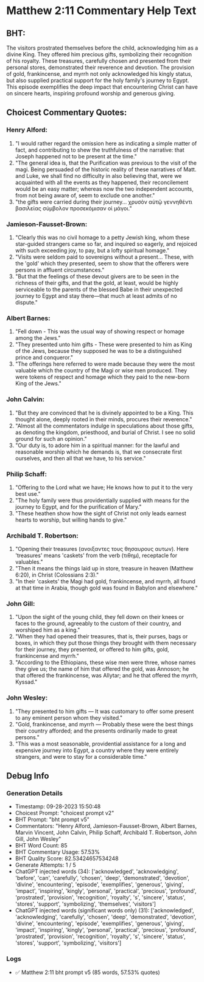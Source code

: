 # Matthew 2:11 Commentary Help Text

## BHT:
The visitors prostrated themselves before the child, acknowledging him as a divine King. They offered him precious gifts, symbolizing their recognition of his royalty. These treasures, carefully chosen and presented from their personal stores, demonstrated their reverence and devotion. The provision of gold, frankincense, and myrrh not only acknowledged his kingly status, but also supplied practical support for the holy family's journey to Egypt. This episode exemplifies the deep impact that encountering Christ can have on sincere hearts, inspiring profound worship and generous giving.

## Choicest Commentary Quotes:
### Henry Alford:
1. "I would rather regard the omission here as indicating a simple matter of fact, and contributing to shew the truthfulness of the narrative: that Joseph happened not to be present at the time."
2. "The general idea is, that the Purification was previous to the visit of the magi. Being persuaded of the historic reality of these narratives of Matt. and Luke, we shall find no difficulty in also believing that, were we acquainted with all the events as they happened, their reconcilement would be an easy matter; whereas now the two independent accounts, from not being aware of, seem to exclude one another."
3. "the gifts were carried during their journey... χρυσὸν αὐτῷ γεννηθέντι βασιλείας σύμβολον προσεκόμισαν οἱ μάγοι."

### Jamieson-Fausset-Brown:
1. "Clearly this was no civil homage to a petty Jewish king,
	whom these star-guided strangers came so far, and inquired so
	eagerly, and rejoiced with such exceeding joy, to pay, but a lofty
	spiritual homage."
2. "Visits were seldom paid to sovereigns without a present...
	These,
	with the 'gold' which they presented, seem to show that the
	offerers were persons in affluent circumstances."
3. "But that the feelings of these devout
	givers are to be seen in the richness of their gifts, and that the
	gold, at least, would be highly serviceable to the parents of the
	blessed Babe in their unexpected journey to Egypt and stay there—that
	much at least admits of no dispute."

### Albert Barnes:
1. "Fell down - This was the usual way of showing respect or homage among the Jews."
2. "They presented unto him gifts - These were presented to him as King of the Jews, because they supposed he was to be a distinguished prince and conqueror."
3. "The offerings here referred to were made because they were the most valuable which the country of the Magi or wise men produced. They were tokens of respect and homage which they paid to the new-born King of the Jews."

### John Calvin:
1. "But they are convinced that he is divinely appointed to be a King. This thought alone, deeply rooted in their minds, procures their reverence."
2. "Almost all the commentators indulge in speculations about those gifts, as denoting the kingdom, priesthood, and burial of Christ. I see no solid ground for such an opinion."
3. "Our duty is, to adore him in a spiritual manner: for the lawful and reasonable worship which he demands is, that we consecrate first ourselves, and then all that we have, to his service."

### Philip Schaff:
1. "Offering to the Lord what we have; He knows how to put it to the very best use."
2. "The holy family were thus providentially supplied with means for the journey to Egypt, and for the purification of Mary."
3. "These heathen show how the sight of Christ not only leads earnest hearts to worship, but willing hands to give."

### Archibald T. Robertson:
1. "Opening their treasures (ανοιξαντες τους θησαυρους αυτων). Here 'treasures' means 'caskets' from the verb (τιθημ), receptacle for valuables."
2. "Then it means the things laid up in store, treasure in heaven (Matthew 6:20), in Christ (Colossians 2:3)."
3. "In their 'caskets' the Magi had gold, frankincense, and myrrh, all found at that time in Arabia, though gold was found in Babylon and elsewhere."

### John Gill:
1. "Upon the sight of the young child, they fell down on their knees or faces to the ground, agreeably to the custom of their country, and worshiped him as a king."
2. "When they had opened their treasures, that is, their purses, bags or boxes, in which they put those things they brought with them necessary for their journey, they presented, or offered to him gifts, gold, frankincense and myrrh."
3. "According to the Ethiopians, these wise men were three, whose names they give us; the name of him that offered the gold, was Annoson; he that offered the frankincense, was Allytar; and he that offered the myrrh, Kyssad."

### John Wesley:
1. "They presented to him gifts — It was customary to offer some present to any eminent person whom they visited."
2. "Gold, frankincense, and myrrh — Probably these were the best things their country afforded; and the presents ordinarily made to great persons."
3. "This was a most seasonable, providential assistance for a long and expensive journey into Egypt, a country where they were entirely strangers, and were to stay for a considerable time."


## Debug Info
### Generation Details
- Timestamp: 09-28-2023 15:50:48
- Choicest Prompt: "choicest prompt v2"
- BHT Prompt: "bht prompt v5"
- Commentators: "Henry Alford, Jamieson-Fausset-Brown, Albert Barnes, Marvin Vincent, John Calvin, Philip Schaff, Archibald T. Robertson, John Gill, John Wesley"
- BHT Word Count: 85
- BHT Commentary Usage: 57.53%
- BHT Quality Score: 82.53424657534248
- Generate Attempts: 1 / 5
- ChatGPT injected words (34):
	['acknowledged', 'acknowledging', 'before', 'can', 'carefully', 'chosen', 'deep', 'demonstrated', 'devotion', 'divine', 'encountering', 'episode', 'exemplifies', 'generous', 'giving', 'impact', 'inspiring', 'kingly', 'personal', 'practical', 'precious', 'profound', 'prostrated', 'provision', 'recognition', 'royalty', 's', 'sincere', 'status', 'stores', 'support', 'symbolizing', 'themselves', 'visitors']
- ChatGPT injected words (significant words only) (31):
	['acknowledged', 'acknowledging', 'carefully', 'chosen', 'deep', 'demonstrated', 'devotion', 'divine', 'encountering', 'episode', 'exemplifies', 'generous', 'giving', 'impact', 'inspiring', 'kingly', 'personal', 'practical', 'precious', 'profound', 'prostrated', 'provision', 'recognition', 'royalty', 's', 'sincere', 'status', 'stores', 'support', 'symbolizing', 'visitors']

### Logs
- ✅ Matthew 2:11 bht prompt v5 (85 words, 57.53% quotes)